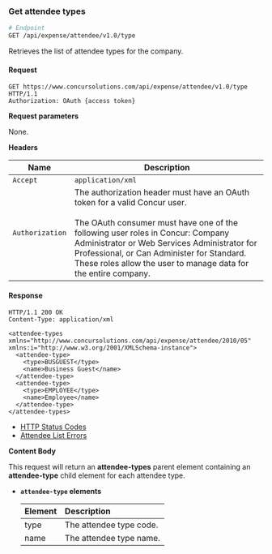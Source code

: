 ### Get attendee types

```bash
# Endpoint
GET /api/expense/attendee/v1.0/type
```

Retrieves the list of attendee types for the company.

#### Request

```http
GET https://www.concursolutions.com/api/expense/attendee/v1.0/type HTTP/1.1
Authorization: OAuth {access token}
```

**Request parameters**

None.

**Headers**

| Name | Description |
| ---- | ----------- |
| `Accept` | `application/xml` |
| `Authorization` | The authorization header must have an OAuth token for a valid Concur user. <br><br> The OAuth consumer must have one of the following user roles in Concur: Company Administrator or Web Services Administrator for Professional, or Can Administer for Standard. These roles allow the user to manage data for the entire company. |

#### Response

```http
HTTP/1.1 200 OK
Content-Type: application/xml

<attendee-types xmlns="http://www.concursolutions.com/api/expense/attendee/2010/05" xmlns:i="http://www.w3.org/2001/XMLSchema-instance">
  <attendee-type>
    <type>BUSGUEST</type>
    <name>Business Guest</name>
  </attendee-type>
  <attendee-type>
    <type>EMPLOYEE</type>
    <name>Employee</name>
  </attendee-type>
</attendee-types>
```

* [HTTP Status Codes](/tools-support/reference/http-codes.html)
* [Attendee List Errors](/api-reference-deprecated/version-two/attendees/index.html)

**Content Body**

This request will return an **attendee-types** parent element containing an **attendee-type** child element for each attendee type.

* **`attendee-type` elements**

  | Element | Description |
  |:------------|:-----------------------|
  | type | The attendee type code. |
  | name | The attendee type name. |
